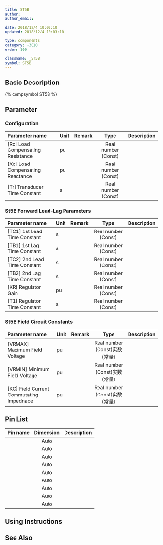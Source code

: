```yaml
---
title: ST5B
author:
author_email:

date: 2018/12/4 10:03:10
updated: 2018/12/4 10:03:10

type: components
category: -3010
order: 100

classname: _ST5B
symbol: ST5B
---
```


## Basic Description

{% compsymbol ST5B %}

## Parameter

### Configuration

| Parameter name                      | Unit | Remark |        Type         | Description |
| :---------------------------------- | :--- | :----- | :-----------------: | :---------- |
| \[Rc\] Load Compensating Resistance | pu   |        | Real number (Const) |             |
| \[Xc\] Load Compensating Reactance  | pu   |        | Real number (Const) |             |
| \[Tr\] Transducer Time Constant     | s    |        | Real number (Const) |             |

### St5B Forward Lead-Lag Parameters

| Parameter name                 | Unit | Remark |        Type         | Description |
| :----------------------------- | :--- | :----- | :-----------------: | :---------- |
| \[TC1\] 1st Lead Time Constant | s    |        | Real number (Const) |             |
| \[TB1\] 1st Lag Time Constant  | s    |        | Real number (Const) |             |
| \[TC2\] 2nd Lead Time Constant | s    |        | Real number (Const) |             |
| \[TB2\] 2nd Lag Time Constant  | s    |        | Real number (Const) |             |
| \[KR\] Regulator Gain          | pu   |        | Real number (Const) |             |
| \[T1\] Regulator Time Constant | s    |        | Real number (Const) |             |

### St5B Field Circuit Constants

| Parameter name                             | Unit | Remark |              Type               | Description |
| :----------------------------------------- | :--- | :----- | :-----------------------------: | :---------- |
| \[VRMAX\] Maximum Field Voltage            | pu   |        | Real number (Const)实数（常量） |             |
| \[VRMIN\] Minimum Field Voltage            | pu   |        | Real number (Const)实数（常量） |             |
| \[KC\] Field Current Commutating Impednace | pu   |        | Real number (Const)实数（常量） |             |

## Pin List

| Pin name | Dimension | Description |
| :------- | :-------: | :---------- |
|          |   Auto    |             |
|          |   Auto    |             |
|          |   Auto    |             |
|          |   Auto    |             |
|          |   Auto    |             |
|          |   Auto    |             |
|          |   Auto    |             |
|          |   Auto    |             |
|          |   Auto    |             |

## Using Instructions

## See Also
